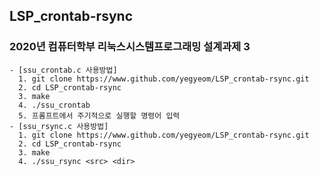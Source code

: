 ## LSP_crontab-rsync  
### 2020년 컴퓨터학부 리눅스시스템프로그래밍 설계과제 3

    - [ssu_crontab.c 사용방법]
      1. git clone https://www.github.com/yegyeom/LSP_crontab-rsync.git
      2. cd LSP_crontab-rsync
      3. make
      4. ./ssu_crontab
      5. 프롬프트에서 주기적으로 실행할 명령어 입력  
    - [ssu_rsync.c 사용방법]
      1. git clone https://www.github.com/yegyeom/LSP_crontab-rsync.git
      2. cd LSP_crontab-rsync
      3. make
      4. ./ssu_rsync <src> <dir>
